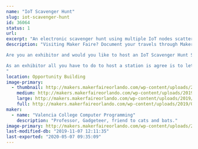 ```yaml
---
name: "IoT Scavenger Hunt"
slug: iot-scavenger-hunt
id: 36064
status: 1
url: 
excerpt: "An electronic scavenger hunt using multiple IoT nodes scattered throughout Maker Faire. "
description: "Visiting Maker Faire? Document your travels through Maker Faire by entering your secret code on the IoT node at each participating exhibit.  Track your progress and compete to visit more exhibits than your friends in a set period of time.  Win swag and get a certificate mapping your participation.

Are you an exhibitor and would you like to host an IoT Scavenger Hunt Station?

As an exhibitor all you have to do to host a station is agree is to let us put the station somewhere in your booth accessible to the public, and let us plug it into your power strip.   We're hoping that the Scavenger Hunt will encourage folks to roam more widely around Maker Faire, and bring them into contact with more exhibitors.
"
location: Opportunity Building
image-primary:
  - thumbnail: http://makers.makerfaireorlando.com/wp-content/uploads/2019/09/new_box-1-150x150.jpg
    medium: http://makers.makerfaireorlando.com/wp-content/uploads/2019/09/new_box-1-225x300.jpg
    large: http://makers.makerfaireorlando.com/wp-content/uploads/2019/09/new_box-1.jpg
    full: http://makers.makerfaireorlando.com/wp-content/uploads/2019/09/new_box-1.jpg
maker:
  - name: "Valencia College Computer Programming"
    description: "Professor, Gadgeteer, friend to cats and bats."
image-primary: http://makers.makerfaireorlando.com/wp-content/uploads/2015/06/trailer_park_computers_greenie_and_gaz-1024x612.jpg
last-modified-db: "2019-11-07 12:11:35"
last-exported: "2020-05-07 09:35:09"
---
```

